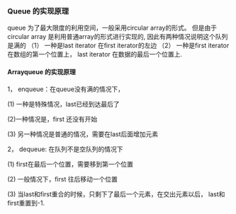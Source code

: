 ### Queue 的实现原理
queue 为了最大限度的利用空间，一般采用circular array的形式。
但是由于circular array 是利用普通array的形式进行实现的, 因此有两种情况说明这个队列是满的
（1） 一种是last iterator 在first iterator的左边
（2） 一种是first iterator 在数组的第一个位置上， last iterator 在数据的最后一个位置上.

#### Arrayqueue 的实现原理
1， enqueue：在queue没有满的情况下，  

(1) 一种是特殊情况，last已经到达最后了

(2)一种情况是，first 还没有开始
 
(3) 另一种情况是普通的情况，需要在last后面增加元素

2， dequeue:
在队列不是空队列的情况下

(1) first在最后一个位置，需要移到第一个位置 

(2) 一般情况下，first 往后移动一个位置

(3) 当last和first重合的时候，只剩下了最后一个元素，在交出元素以后， last和first重置到-1.
